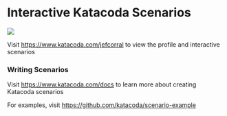 # Interactive Katacoda Scenarios

[![](http://shields.katacoda.com/katacoda/jefcorral/count.svg)](https://www.katacoda.com/jefcorral "Get your profile on Katacoda.com")

Visit https://www.katacoda.com/jefcorral to view the profile and interactive scenarios

### Writing Scenarios
Visit https://www.katacoda.com/docs to learn more about creating Katacoda scenarios

For examples, visit https://github.com/katacoda/scenario-example
